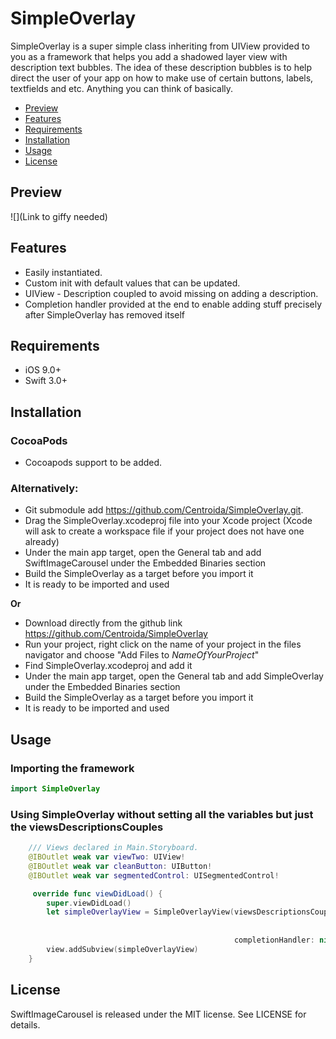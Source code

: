 # SimpleOverlay
 
SimpleOverlay is a super simple class inheriting from UIView provided to you as a framework that helps you add a shadowed layer view with description text bubbles. The idea of these description bubbles is to help direct the user of your app on how to make use of certain buttons, labels, textfields and etc. Anything you can think of basically.

- [Preview](#preview)
- [Features](#features)
- [Requirements](#requirements)
- [Installation](#installation)
- [Usage](#usage)
- [License](#license)


## Preview

![](Link to giffy needed)   

## Features

- Easily instantiated.
- Custom init with default values that can be updated.
- UIView - Description coupled to avoid missing on adding a description.
- Completion handler provided at the end to enable adding stuff precisely after SimpleOverlay has removed itself


## Requirements

- iOS 9.0+
- Swift 3.0+

## Installation 

### CocoaPods 

 - Cocoapods support to be added.

### Alternatively:

- Git submodule add https://github.com/Centroida/SimpleOverlay.git.
- Drag the SimpleOverlay.xcodeproj file into your Xcode project (Xcode will ask to create a workspace file if your project does not have one already)
- Under the main app target, open the General tab and add SwiftImageCarousel under the Embedded Binaries section
- Build the SimpleOverlay as a target before you import it
- It is ready to be imported and used

<b>Or</b>

- Download directly from the github link https://github.com/Centroida/SimpleOverlay
- Run your project, right click on the name of your project in the files navigator and choose "Add Files to <i>NameOfYourProject</i>"
- Find SimpleOverlay.xcodeproj and add it
- Under the main app target, open the General tab and add SimpleOverlay under the Embedded Binaries section
- Build the SimpleOverlay as a target before you import it
- It is ready to be imported and used

## Usage

### Importing the framework 

```swift
import SimpleOverlay
```

### Using SimpleOverlay without setting all the variables but just the viewsDescriptionsCouples

```swift
    /// Views declared in Main.Storyboard.    
    @IBOutlet weak var viewTwo: UIView!
    @IBOutlet weak var cleanButton: UIButton!
    @IBOutlet weak var segmentedControl: UISegmentedControl!    

     override func viewDidLoad() {
        super.viewDidLoad()
        let simpleOverlayView = SimpleOverlayView(viewsDescriptionsCouples:[(viewTwo, "This is view two, cool right? This is view two, cool right? "),
                                                                            (segmentedControl, "this is segmented control"),
                                                                            (cleanButton, "this is the clean button, use it to clean stuff")],
                                                  completionHandler: nil)
        view.addSubview(simpleOverlayView)
    }
```
  
## License

SwiftImageCarousel is released under the MIT license. See LICENSE for details.
